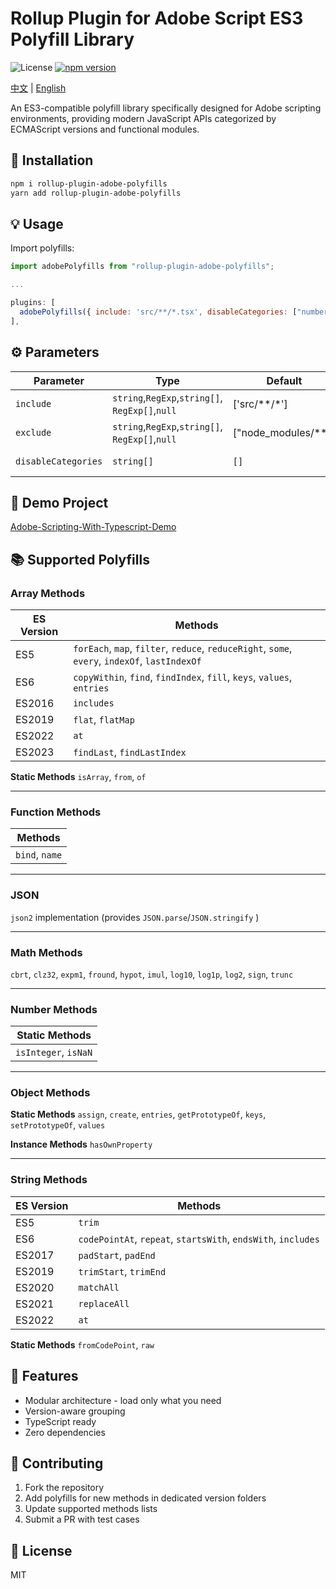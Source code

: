 # Rollup Plugin for Adobe Script ES3 Polyfill Library

![License](https://img.shields.io/badge/license-MIT-blue)
[![npm version](https://badge.fury.io/js/your-package-name.svg)](https://www.npmjs.com/package/your-package-name)

[中文](README-CN.md) | [English](README.md)

An ES3-compatible polyfill library specifically designed for Adobe scripting environments, providing modern JavaScript APIs categorized by ECMAScript versions and functional modules.

## 🚀 Installation

```bash
npm i rollup-plugin-adobe-polyfills
yarn add rollup-plugin-adobe-polyfills
```

## 💡 Usage

Import polyfills:

```javascript
import adobePolyfills from "rollup-plugin-adobe-polyfills";

...

plugins: [
  adobePolyfills({ include: 'src/**/*.tsx', disableCategories: ["number", "object","json"] }),
],

```

## ⚙️ Parameters

| Parameter             | Type                                                      | Default             | Description                                                                                                     |
| --------------------- | --------------------------------------------------------- | ------------------- | --------------------------------------------------------------------------------------------------------------- |
| `include`           | `string`,`RegExp`,`string[]`, `RegExp[]`,`null` | ['src/**/*']        | A glob pattern to match files to include in the bundle.                                                         |
| `exclude`           | `string`,`RegExp`,`string[]`, `RegExp[]`,`null` | ["node_modules/**"] | A glob pattern to match files to exclude in the bundle.                                                         |
| `disableCategories` | `string[]`                                              | `[]`              | A list of categories to exclude from the bundle. ["array","function","json","math","number","object","string"] |

## 🌈 Demo Project

[Adobe-Scripting-With-Typescript-Demo](https://github.com/Yuelioi/Adobe-Scripting-With-Typescript-Demo)

## 📚 Supported Polyfills

### Array Methods

| ES Version | Methods                                                                                                          |
| ---------- | ---------------------------------------------------------------------------------------------------------------- |
| ES5        | `forEach`, `map`, `filter`, `reduce`, `reduceRight`, `some`, `every`, `indexOf`, `lastIndexOf` |
| ES6        | `copyWithin`, `find`, `findIndex`, `fill`, `keys`, `values`, `entries`                             |
| ES2016     | `includes`                                                                                                     |
| ES2019     | `flat`, `flatMap`                                                                                            |
| ES2022     | `at`                                                                                                           |
| ES2023     | `findLast`, `findLastIndex`                                                                                  |

**Static Methods**
`isArray`, `from`, `of`

---

### Function Methods

| Methods            |
| ------------------ |
| `bind`, `name` |

---

### JSON

`json2` implementation (provides `JSON.parse`/`JSON.stringify` )

---

### Math Methods

`cbrt`, `clz32`, `expm1`, `fround`, `hypot`, `imul`, `log10`, `log1p`, `log2`, `sign`, `trunc`

---

### Number Methods

| Static Methods           |
| ------------------------ |
| `isInteger`, `isNaN` |

---

### Object Methods

**Static Methods**
`assign`, `create`, `entries`, `getPrototypeOf`, `keys`, `setPrototypeOf`, `values`

**Instance Methods**
`hasOwnProperty`

---

### String Methods

| ES Version | Methods                                                                 |
| ---------- | ----------------------------------------------------------------------- |
| ES5        | `trim`                                                                |
| ES6        | `codePointAt`, `repeat`, `startsWith`, `endsWith`, `includes` |
| ES2017     | `padStart`, `padEnd`                                                |
| ES2019     | `trimStart`, `trimEnd`                                              |
| ES2020     | `matchAll`                                                            |
| ES2021     | `replaceAll`                                                          |
| ES2022     | `at`                                                                  |

**Static Methods**
`fromCodePoint`, `raw`

## 🌟 Features

* Modular architecture - load only what you need
* Version-aware grouping
* TypeScript ready
* Zero dependencies

## 🤝 Contributing

1. Fork the repository
2. Add polyfills for new methods in dedicated version folders
3. Update supported methods lists
4. Submit a PR with test cases

## 📜 License

MIT
